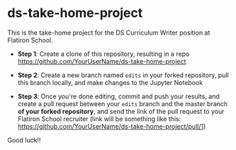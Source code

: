 # ds-take-home-project

This is the take-home project for the DS Curriculum Writer position at Flatiron School.

- **Step 1**: Create a clone of this repository, resulting in a repo https://github.com/YourUserName/ds-take-home-project

- **Step 2**: Create a new branch named `edits` in your forked repository, pull this branch locally, and make changes to the Jupyter Notebook

- **Step 3**: Once you're done editing, commit and push your results, and create a pull request between your `edits` branch and the master branch **of your forked repository**, and send the link of the pull request to your Flatiron School recruiter (link will be something like this: 
https://github.com/YourUserName/ds-take-home-project/pull/1)

Good luck!!
